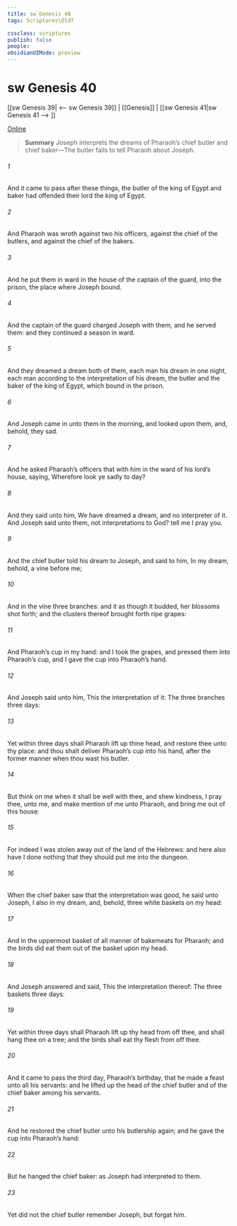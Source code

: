 ```yaml
---
title: sw Genesis 40
tags: Scriptures\OldT

cssclass: scriptures
publish: false
people:
obsidianUIMode: preview
---
```


# sw Genesis 40
[[sw Genesis 39| <-- sw Genesis 39]] | [[Genesis]] | [[sw Genesis 41|sw Genesis 41 --> ]]

[Online](https://churchofjesuschrist.org/study/scriptures/ot/gen/40?lang=eng)

> __Summary__
Joseph interprets the dreams of Pharaoh’s chief butler and chief baker—The butler fails to tell Pharaoh about Joseph.

###### 1 
And it came to pass after these things,  the butler of the king of Egypt and  baker had offended their lord the king of Egypt.

###### 2 
And Pharaoh was wroth against two  his officers, against the chief of the butlers, and against the chief of the bakers.

###### 3 
And he put them in ward in the house of the captain of the guard, into the prison, the place where Joseph  bound.

###### 4 
And the captain of the guard charged Joseph with them, and he served them: and they continued a season in ward.

###### 5 
And they dreamed a dream both of them, each man his dream in one night, each man according to the interpretation of his dream, the butler and the baker of the king of Egypt, which  bound in the prison.

###### 6 
And Joseph came in unto them in the morning, and looked upon them, and, behold, they  sad.

###### 7 
And he asked Pharaoh’s officers that  with him in the ward of his lord’s house, saying, Wherefore look ye  sadly to day?

###### 8 
And they said unto him, We have dreamed a dream, and  no interpreter of it. And Joseph said unto them,  not interpretations  to God? tell me  I pray you.

###### 9 
And the chief butler told his dream to Joseph, and said to him, In my dream, behold, a vine  before me;

###### 10 
And in the vine  three branches: and it  as though it budded,  her blossoms shot forth; and the clusters thereof brought forth ripe grapes:

###### 11 
And Pharaoh’s cup  in my hand: and I took the grapes, and pressed them into Pharaoh’s cup, and I gave the cup into Pharaoh’s hand.

###### 12 
And Joseph said unto him, This  the interpretation of it: The three branches  three days:

###### 13 
Yet within three days shall Pharaoh lift up thine head, and restore thee unto thy place: and thou shalt deliver Pharaoh’s cup into his hand, after the former manner when thou wast his butler.

###### 14 
But think on me when it shall be well with thee, and shew kindness, I pray thee, unto me, and make mention of me unto Pharaoh, and bring me out of this house:

###### 15 
For indeed I was stolen away out of the land of the Hebrews: and here also have I done nothing that they should put me into the dungeon.

###### 16 
When the chief baker saw that the interpretation was good, he said unto Joseph, I also  in my dream, and, behold,  three white baskets on my head:

###### 17 
And in the uppermost basket  of all manner of bakemeats for Pharaoh; and the birds did eat them out of the basket upon my head.

###### 18 
And Joseph answered and said, This  the interpretation thereof: The three baskets  three days:

###### 19 
Yet within three days shall Pharaoh lift up thy head from off thee, and shall hang thee on a tree; and the birds shall eat thy flesh from off thee.

###### 20 
And it came to pass the third day,  Pharaoh’s birthday, that he made a feast unto all his servants: and he lifted up the head of the chief butler and of the chief baker among his servants.

###### 21 
And he restored the chief butler unto his butlership again; and he gave the cup into Pharaoh’s hand:

###### 22 
But he hanged the chief baker: as Joseph had interpreted to them.

###### 23 
Yet did not the chief butler remember Joseph, but forgat him.


